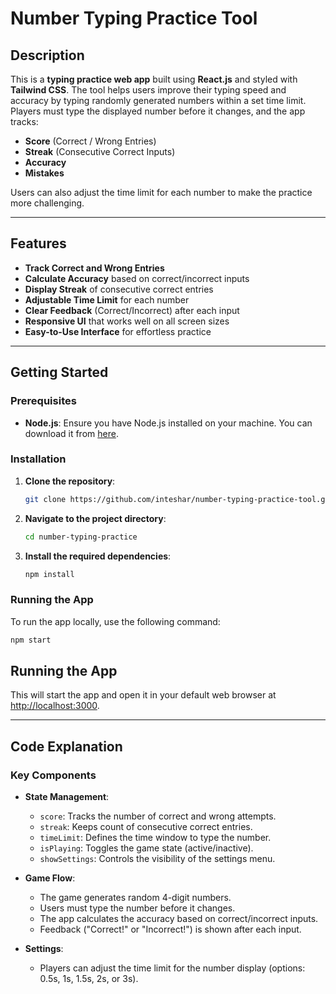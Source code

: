 # Number Typing Practice Tool

## Description

This is a **typing practice web app** built using **React.js** and styled with **Tailwind CSS**. The tool helps users improve their typing speed and accuracy by typing randomly generated numbers within a set time limit. Players must type the displayed number before it changes, and the app tracks:

- **Score** (Correct / Wrong Entries)
- **Streak** (Consecutive Correct Inputs)
- **Accuracy**
- **Mistakes**

Users can also adjust the time limit for each number to make the practice more challenging.

---

## Features

- **Track Correct and Wrong Entries**
- **Calculate Accuracy** based on correct/incorrect inputs
- **Display Streak** of consecutive correct entries
- **Adjustable Time Limit** for each number
- **Clear Feedback** (Correct/Incorrect) after each input
- **Responsive UI** that works well on all screen sizes
- **Easy-to-Use Interface** for effortless practice

---

## Getting Started

### Prerequisites

- **Node.js**: Ensure you have Node.js installed on your machine. You can download it from [here](https://nodejs.org/).

### Installation

1. **Clone the repository**:

   ```bash
   git clone https://github.com/inteshar/number-typing-practice-tool.git
   ```

2. **Navigate to the project directory**:

   ```bash
   cd number-typing-practice
   ```

3. **Install the required dependencies**:

   ```bash
   npm install
   ```

### Running the App

To run the app locally, use the following command:

```bash
npm start
```

## Running the App

This will start the app and open it in your default web browser at [http://localhost:3000](http://localhost:3000).

---

## Code Explanation

### Key Components

- **State Management**:

  - `score`: Tracks the number of correct and wrong attempts.
  - `streak`: Keeps count of consecutive correct entries.
  - `timeLimit`: Defines the time window to type the number.
  - `isPlaying`: Toggles the game state (active/inactive).
  - `showSettings`: Controls the visibility of the settings menu.

- **Game Flow**:

  - The game generates random 4-digit numbers.
  - Users must type the number before it changes.
  - The app calculates the accuracy based on correct/incorrect inputs.
  - Feedback ("Correct!" or "Incorrect!") is shown after each input.

- **Settings**:
  - Players can adjust the time limit for the number display (options: 0.5s, 1s, 1.5s, 2s, or 3s).
